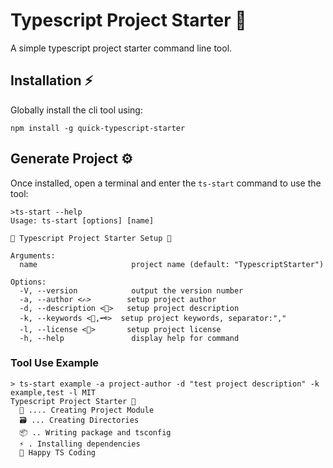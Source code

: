 # Typescript Project Starter :blue_book:
A simple typescript project starter command line tool.

## Installation :zap:
Globally install the cli tool using:
```console
npm install -g quick-typescript-starter
```

## Generate Project :gear:
Once installed, open a terminal and enter the `ts-start` command to use the tool:
```console
>ts-start --help
Usage: ts-start [options] [name]

📘 Typescript Project Starter Setup 📘

Arguments:
  name                     project name (default: "TypescriptStarter")

Options:
  -V, --version            output the version number
  -a, --author <✍️>        setup project author
  -d, --description <📄>   setup project description
  -k, --keywords <🔑,🗝️>  setup project keywords, separator:","
  -l, --license <📜>       setup project license
  -h, --help               display help for command
```
### Tool Use Example
```console
> ts-start example -a project-author -d "test project description" -k example,test -l MIT
Typescript Project Starter 📖
  📃 .... Creating Project Module
  🗃️ ... Creating Directories
  📦 .. Writing package and tsconfig
  ⚡ . Installing dependencies
  📘 Happy TS Coding
```